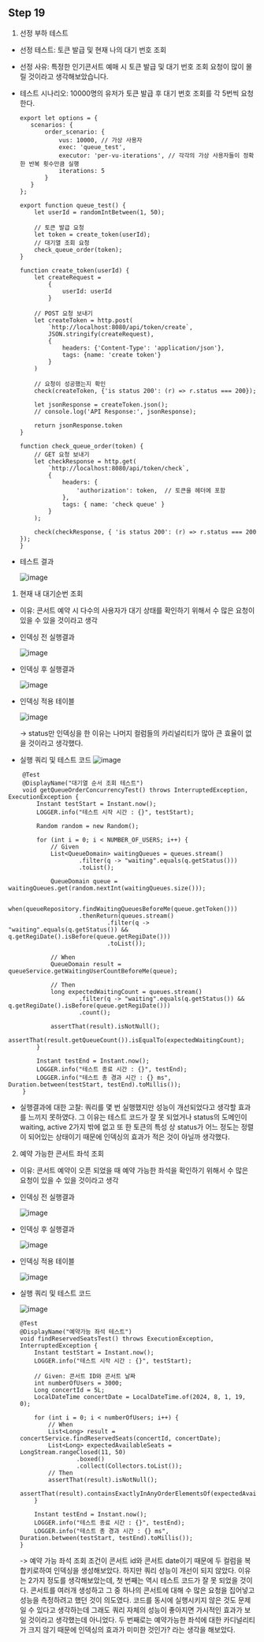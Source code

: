 ## Step 19
1. 선정 부하 테스트
 - 선정 테스트: 토큰 발급 및 현재 나의 대기 번호 조회
 - 선정 사유: 특정한 인기콘서트 예매 시 토큰 발급 및 대기 번호 조회 요청이 많이 몰릴 것이라고 생각해보았습니다.
 - 테스트 시나리오: 10000명의 유저가 토큰 발급 후 대기 번호 조회를 각 5번씩 요청한다.
   ```
   export let options = {
      scenarios: {
          order_scenario: {
              vus: 10000, // 가상 사용자
              exec: 'queue_test',
              executor: 'per-vu-iterations', // 각각의 가상 사용자들이 정확한 반복 횟수만큼 실행
              iterations: 5
          }
      }
   };

   export function queue_test() {    
       let userId = randomIntBetween(1, 50);
   
       // 토큰 발급 요청
       let token = create_token(userId);
       // 대기열 조회 요청
       check_queue_order(token);
   }
   
   function create_token(userId) {
       let createRequest =
           {
               userId: userId
           }
   
       // POST 요청 보내기
       let createToken = http.post(
           `http://localhost:8080/api/token/create`,
           JSON.stringify(createRequest),
           {   
               headers: {'Content-Type': 'application/json'},
               tags: {name: 'create token'}
           }
       )
   
       // 요청이 성공했는지 확인
       check(createToken, {'is status 200': (r) => r.status === 200});
   
       let jsonResponse = createToken.json();
       // console.log('API Response:', jsonResponse);
   
       return jsonResponse.token
   }
   
   function check_queue_order(token) {
       // GET 요청 보내기
       let checkResponse = http.get(
           `http://localhost:8080/api/token/check`,
           {
               headers: {
                   'authorization': token,  // 토큰을 헤더에 포함
               },
               tags: { name: 'check queue' }
           }
       );
   
       check(checkResponse, { 'is status 200': (r) => r.status === 200 });
   }
   ```
 - 테스트 결과
 
   ![image](https://github.com/user-attachments/assets/cf6dc458-a2ac-4a21-b89c-605712703cf9)

 1. 현재 내 대기순번 조회
  - 이유: 콘서트 예약 시 다수의 사용자가 대기 상태를 확인하기 위해서 수 많은 요청이 있을 수 있을 것이라고 생각<br>
  - 인덱싱 전 실행결과
   
    ![image](https://github.com/user-attachments/assets/a6cf5707-7b83-4094-8607-a56e18b1bf49)
  - 인덱싱 후 실행결과
   
    ![image](https://github.com/user-attachments/assets/9555f8da-298b-4f86-9eaf-6d801b250580)

  - 인덱싱 적용 테이블

    ![image](https://github.com/user-attachments/assets/9898fc4d-6d05-43ec-a0d4-8db0bf24292b)

    -> status만 인덱싱을 한 이유는 나머지 컬럼들의 카리널리티가 많아 큰 효율이 없을 것이라고 생각했다.
  
  - 실행 쿼리 및 테스트 코드
    ![image](https://github.com/user-attachments/assets/3a671a20-82df-40af-b9d4-c3a990316122)
```
    @Test
    @DisplayName("대기열 순서 조회 테스트")
    void getQueueOrderConcurrencyTest() throws InterruptedException, ExecutionException {    
        Instant testStart = Instant.now();
        LOGGER.info("테스트 시작 시간 : {}", testStart);

        Random random = new Random();

        for (int i = 0; i < NUMBER_OF_USERS; i++) {
            // Given
            List<QueueDomain> waitingQueues = queues.stream()
                    .filter(q -> "waiting".equals(q.getStatus()))
                    .toList();

            QueueDomain queue = waitingQueues.get(random.nextInt(waitingQueues.size()));

            when(queueRepository.findWaitingQueuesBeforeMe(queue.getToken()))
                    .thenReturn(queues.stream()
                            .filter(q -> "waiting".equals(q.getStatus()) && q.getRegiDate().isBefore(queue.getRegiDate()))
                            .toList());

            // When
            QueueDomain result = queueService.getWaitingUserCountBeforeMe(queue);

            // Then
            long expectedWaitingCount = queues.stream()
                    .filter(q -> "waiting".equals(q.getStatus()) && q.getRegiDate().isBefore(queue.getRegiDate()))
                    .count();

            assertThat(result).isNotNull();
            assertThat(result.getQueueCount()).isEqualTo(expectedWaitingCount);
        }

        Instant testEnd = Instant.now();
        LOGGER.info("테스트 종료 시간 : {}", testEnd);
        LOGGER.info("테스트 총 경과 시간 : {} ms", Duration.between(testStart, testEnd).toMillis());
    }
```
  - 실행결과에 대한 고찰: 쿼리를 몇 번 실행했지만 성능이 개선되었다고 생각할 효과를 느끼지 못하였다.
    그 이유는 테스트 코드가 잘 못 되었거나 status의 도메인이 waiting, active 2가지 밖에 없고 또 한 토큰의 특성 상 status가 어느 정도는
    정렬이 되어있는 상태이기 때문에 인덱싱의 효과가 적은 것이 아닐까 생각했다.     
  
 2. 예약 가능한 콘서트 좌석 조회
  - 이유: 콘서트 예약이 오픈 되었을 때 예약 가능한 좌석을 확인하기 위해서 수 많은 요청이 있을 수 있을 것이라고 생각
  - 인덱싱 전 실행결과
    
    ![image](https://github.com/user-attachments/assets/678034b4-769a-426b-a449-89d14bff1599)

  - 인덱싱 후 실행결과
  
    ![image](https://github.com/user-attachments/assets/93c22c7d-7080-47cf-a5a0-d768d74c5732)

  - 인덱싱 적용 테이블

    ![image](https://github.com/user-attachments/assets/b3ac8985-1470-4cb0-a6ec-85d54dbbce94)

  - 실행 쿼리 및 테스트 코드

    ![image](https://github.com/user-attachments/assets/2e8202a4-3f24-4747-a12f-f02f0552e297)

    ```
    @Test
    @DisplayName("예약가능 좌석 테스트")
    void findReservedSeatsTest() throws ExecutionException, InterruptedException {
        Instant testStart = Instant.now();
        LOGGER.info("테스트 시작 시간 : {}", testStart);

        // Given: 콘서트 ID와 콘서트 날짜
        int numberOfUsers = 3000;
        Long concertId = 5L;
        LocalDateTime concertDate = LocalDateTime.of(2024, 8, 1, 19, 0);

        for (int i = 0; i < numberOfUsers; i++) {
            // When
            List<Long> result = concertService.findReservedSeats(concertId, concertDate);
            List<Long> expectedAvailableSeats = LongStream.rangeClosed(11, 50)
                    .boxed()
                    .collect(Collectors.toList());
            // Then
            assertThat(result).isNotNull();
            assertThat(result).containsExactlyInAnyOrderElementsOf(expectedAvailableSeats);
        }

        Instant testEnd = Instant.now();
        LOGGER.info("테스트 종료 시간 : {}", testEnd);
        LOGGER.info("테스트 총 경과 시간 : {} ms", Duration.between(testStart, testEnd).toMillis());
    }
    ```
    -> 예약 가능 좌석 조회 조건이 콘서트 id와 콘서트 date이기 때문에 두 컬럼을 복합키로하여 인덱싱을 생성해보았다.
     하지만 쿼리 성능이 개선이 되지 않았다. 이유는 2가지 정도를 생각해보았는데, 첫 번째는 역시 테스트 코드가 잘 못 되었을 것이다.
     콘서트를 여러개 생성하고 그 중 하나의 콘서트에 대해 수 많은 요청을 집어넣고 성능을 측정하려고 했던 것이 의도였다.
     코드를 동시에 실행시키지 않은 것도 문제일 수 있다고 생각하는데 그래도 쿼리 자체의 성능이 좋아지면 가시적인 효과가 보일 것이라고
     생각했는데 아니었다. 두 번째로는 예약가능한 좌석에 대한 카디널리티가 크지 않기 때문에 인덱싱의 효과가 미미한 것인가? 라는 생각을 해보았다.
    



   



